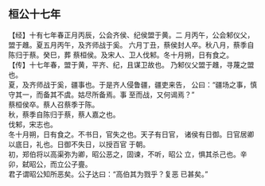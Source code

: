 ## 桓公十七年

【经】十有七年春正月丙辰，公会齐侯、纪侯盟于黄。二
月丙午，公会邾仪父，盟于趡。夏五月丙午，及齐师战于奚。
六月丁丑，蔡侯封人卒。秋八月，蔡季自陈归于蔡。癸巳，葬
蔡桓侯。及宋人、卫人伐邾。冬十月朔，日有食之。  
【传】十七年春，盟于黄，平齐、纪，且谋卫故也。
乃邾仪父盟于趡，寻蔑之盟也。  
夏，及齐师战于奚，疆事也。于是齐人侵鲁疆，疆吏来告，
公曰：“疆场之事，慎守其一，而备其不虞。姑尽所备焉。事
至而战，又何谒焉？”  
蔡桓侯卒。蔡人召蔡季于陈。  
秋，蔡季自陈归于蔡，蔡人嘉之也。  
伐邾，宋志也。  
冬十月朔，日有食之。不书日，官失之也。天子有日官，
诸侯有日御。日官居卿以底日，礼也。日御不失日，以授百官
于朝。  
初，郑伯将以高渠弥为卿，昭公恶之，固谏，不听，昭公
立，惧其杀己也。辛卯，弑昭公，而立公子亹。  
君子谓昭公知所恶矣。公子达曰：“高伯其为戮乎？复恶
已甚矣。”  

